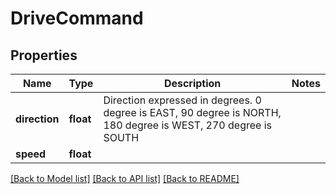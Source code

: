 # DriveCommand

## Properties
Name | Type | Description | Notes
------------ | ------------- | ------------- | -------------
**direction** | **float** | Direction expressed in degrees. 0 degree is EAST, 90 degree is NORTH, 180 degree is WEST, 270 degree is SOUTH | 
**speed** | **float** |  | 

[[Back to Model list]](../README.md#documentation-for-models) [[Back to API list]](../README.md#documentation-for-api-endpoints) [[Back to README]](../README.md)


